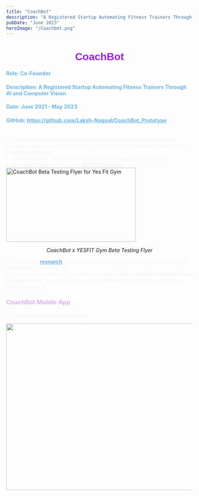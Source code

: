 ```yaml
---
title: "CoachBot"
description: "A Registered Startup Automating Fitness Trainers Through AI and Computer Vision."
pubDate: "June 2023"
heroImage: "/Coachbot.png"
---
```

<h1 style="text-align:center;color:#A020F0;font-family:Arial"><b>CoachBot</b></h1>


<h4 style = "color:#6CB4EE;">Role: Co-Founder </h4>
<h4 style = "color:#6CB4EE;">Description: A Registered Startup Automating Fitness Trainers Through AI and Computer Vision</h4>
<h4 style = "color:#6CB4EE;">Date: June 2021 - May 2023</h4>
<h4 style = "color:#6CB4EE;">GitHub: <a style = "color:#6CB4EE;" href="https://github.com/Laksh-Nagpal/CoachBot_Prototype" target="_blank">https://github.com/Laksh-Nagpal/CoachBot_Prototype</a></h4><br>





<li style="color:#F5F5F5;">Led team of 5 to develop an <b>AI fitness trainer</b> motivating users to exercise while preventing common injuries through <b>computer vision</b> and a <b>mobile application</b><li

<li style="color:#F5F5F5;"><b>Beta tested</b> AI fitness trainer app to <b>4 gyms and 1 high school</b>, automating fitness trainers for <b>1900 customers</b>.</li>

<img src="\CoachBot_Marketing.jpg" alt="CoachBot Beta Testing Flyer for Yes Fit Gym" width="350" height="200">

<p style="text-align:center"><i>CoachBot x YESFIT Gym Beta Testing Flyer</i></p>

<li style="color:#F5F5F5;">Presented <a style = "color:#6CB4EE;" href = "https://drive.google.com/file/d/1WCViB9W6ND12Omiq3U6nuAAfmG3kiLKr/view"><b>research</b></a> at the district and regional levels to healthcare and technology professionals.</li>

<li style="color:#F5F5F5;">Currently expanding CoachBot to include a <b>subscription-based revenue stream</b> through a mobile application published on the Google Play Store and soon on IOS.</li>

<h3 style="color:#E0B0FF;">CoachBot Mobile App </h3>
<p style="color:#F5F5F5;">* <i>Click Phone Screens to Enlarge</i></p>

<style>
    .img {
        width: 1000px;
        height: 450px;
    }

    .fullsize {
        border: 1px solid #272935;;
        z-index: 200;
        cursor: zoom-out;
        display: block;
        width: 1775px;
        max-width: 1200px;
        height: 700px;
        position: fixed;
        left: 230px;
        top: 35px;
    }    
</style>

</head>

<body>
    <div id="gallery">
    <img src="\CBall.png" class="img" id="img1" onclick="change (this)">
</div>
    <script>
            function change (element) {
                element.classList.toggle("fullsize");
            }